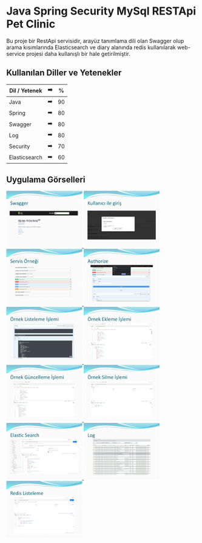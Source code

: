 # Java Spring Security MySql RESTApi Pet Clinic

Bu proje bir RestApi servisidir, arayüz tanımlama dili olan Swagger olup arama kısımlarında Elasticsearch ve diary alanında redis kullanılarak web-service projesi daha kullanışlı bir hale getirilmiştir.
## Kullanılan Diller ve Yetenekler

| Dil / Yetenek | :arrow_right: | % |
| ------------- |:-------------:|:-------------:|
| Java | :arrow_right: | 90 |
| Spring | :arrow_right: | 80 |
| Swagger | :arrow_right: | 80 |
| Log | :arrow_right: | 80 |
| Security | :arrow_right: | 70 |
| Elasticsearch | :arrow_right: | 60 |

## Uygulama Görselleri


<p>
  
<a href="https://github.com/uumutaltin/Java-Spring-Security-MySql-RESTApi-Pet-Clinic/blob/main/gorseller/UmutAlt%C4%B1n_PetClinic_RestApi-page-2.jpg" target="_blank">
<img src="https://github.com/uumutaltin/Java-Spring-Security-MySql-RESTApi-Pet-Clinic/blob/main/gorseller/UmutAlt%C4%B1n_PetClinic_RestApi-page-2.jpg" width="200" style="max-width:100%;">
</a>
  
<a href="https://github.com/uumutaltin/Java-Spring-Security-MySql-RESTApi-Pet-Clinic/blob/main/gorseller/UmutAlt%C4%B1n_PetClinic_RestApi-page-3.jpg" target="_blank">
<img src="https://github.com/uumutaltin/Java-Spring-Security-MySql-RESTApi-Pet-Clinic/blob/main/gorseller/UmutAlt%C4%B1n_PetClinic_RestApi-page-3.jpg" width="200" style="max-width:100%;">
</a>  

<a href="https://github.com/uumutaltin/Java-Spring-Security-MySql-RESTApi-Pet-Clinic/blob/main/gorseller/UmutAlt%C4%B1n_PetClinic_RestApi-page-4.jpg" target="_blank">
<img src="https://github.com/uumutaltin/Java-Spring-Security-MySql-RESTApi-Pet-Clinic/blob/main/gorseller/UmutAlt%C4%B1n_PetClinic_RestApi-page-4.jpg" width="200" style="max-width:100%;">
</a>
  
<a href="https://github.com/uumutaltin/Java-Spring-Security-MySql-RESTApi-Pet-Clinic/blob/main/gorseller/UmutAlt%C4%B1n_PetClinic_RestApi-page-5.jpg" target="_blank">
<img src="https://github.com/uumutaltin/Java-Spring-Security-MySql-RESTApi-Pet-Clinic/blob/main/gorseller/UmutAlt%C4%B1n_PetClinic_RestApi-page-5.jpg" width="200" style="max-width:100%;">
</a>   
  
<a href="https://github.com/uumutaltin/Java-Spring-Security-MySql-RESTApi-Pet-Clinic/blob/main/gorseller/UmutAlt%C4%B1n_PetClinic_RestApi-page-6.jpg" target="_blank">
<img src="https://github.com/uumutaltin/Java-Spring-Security-MySql-RESTApi-Pet-Clinic/blob/main/gorseller/UmutAlt%C4%B1n_PetClinic_RestApi-page-6.jpg" width="200" style="max-width:100%;">
</a>
  
<a href="https://github.com/uumutaltin/Java-Spring-Security-MySql-RESTApi-Pet-Clinic/blob/main/gorseller/UmutAlt%C4%B1n_PetClinic_RestApi-page-7.jpg" target="_blank">
<img src="https://github.com/uumutaltin/Java-Spring-Security-MySql-RESTApi-Pet-Clinic/blob/main/gorseller/UmutAlt%C4%B1n_PetClinic_RestApi-page-7.jpg" width="200" style="max-width:100%;">
</a>  

<a href="https://github.com/uumutaltin/Java-Spring-Security-MySql-RESTApi-Pet-Clinic/blob/main/gorseller/UmutAlt%C4%B1n_PetClinic_RestApi-page-8.jpg" target="_blank">
<img src="https://github.com/uumutaltin/Java-Spring-Security-MySql-RESTApi-Pet-Clinic/blob/main/gorseller/UmutAlt%C4%B1n_PetClinic_RestApi-page-8.jpg" width="200" style="max-width:100%;">
</a>
  
<a href="https://github.com/uumutaltin/Java-Spring-Security-MySql-RESTApi-Pet-Clinic/blob/main/gorseller/UmutAlt%C4%B1n_PetClinic_RestApi-page-9.jpg" target="_blank">
<img src="https://github.com/uumutaltin/Java-Spring-Security-MySql-RESTApi-Pet-Clinic/blob/main/gorseller/UmutAlt%C4%B1n_PetClinic_RestApi-page-9.jpg" width="200" style="max-width:100%;">
</a>

<a href="https://github.com/uumutaltin/Java-Spring-Security-MySql-RESTApi-Pet-Clinic/blob/main/gorseller/UmutAlt%C4%B1n_PetClinic_RestApi-page-10.jpg" target="_blank">
<img src="https://github.com/uumutaltin/Java-Spring-Security-MySql-RESTApi-Pet-Clinic/blob/main/gorseller/UmutAlt%C4%B1n_PetClinic_RestApi-page-10.jpg" width="200" style="max-width:100%;">
</a>
  
<a href="https://github.com/uumutaltin/Java-Spring-Security-MySql-RESTApi-Pet-Clinic/blob/main/gorseller/UmutAlt%C4%B1n_PetClinic_RestApi-page-11.jpg" target="_blank">
<img src="https://github.com/uumutaltin/Java-Spring-Security-MySql-RESTApi-Pet-Clinic/blob/main/gorseller/UmutAlt%C4%B1n_PetClinic_RestApi-page-11.jpg" width="200" style="max-width:100%;">
</a>  

<a href="https://github.com/uumutaltin/Java-Spring-Security-MySql-RESTApi-Pet-Clinic/blob/main/gorseller/UmutAlt%C4%B1n_PetClinic_RestApi-page-12.jpg" target="_blank">
<img src="https://github.com/uumutaltin/Java-Spring-Security-MySql-RESTApi-Pet-Clinic/blob/main/gorseller/UmutAlt%C4%B1n_PetClinic_RestApi-page-12.jpg" width="200" style="max-width:100%;">
</a>
  

</p>  
  
